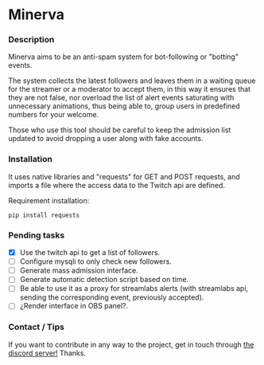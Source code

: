 # Minerva
### Description
Minerva aims to be an anti-spam system for bot-following or "botting" events.

The system collects the latest followers and leaves them in a waiting queue for the streamer or a moderator to accept them, in this way it ensures that they are not false, nor overload the list of alert events saturating with unnecessary animations, thus being able to, group users in predefined numbers for your welcome.

Those who use this tool should be careful to keep the admission list updated to avoid dropping a user along with fake accounts.

### Installation
It uses native libraries and "requests" for GET and POST requests, and imports a file where the access data to the Twitch api are defined.

Requirement installation:
```
pip install requests
```

### Pending tasks
- [x] Use the twitch api to get a list of followers.
- [ ] Configure mysqli to only check new followers.
- [ ] Generate mass admission interface.
- [ ] Generate automatic detection script based on time.
- [ ] Be able to use it as a proxy for streamlabs alerts
(with streamlabs api, sending the corresponding event, previously accepted).
- [ ] ¿Render interface in OBS panel?.

### Contact / Tips
If you want to contribute in any way to the project, get in touch through [the discord server!](https://discord.gg/6827xmkuQh) Thanks.
